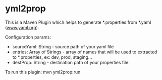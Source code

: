 yml2prop
========

This is a Maven Plugin which helps to generate *.properties from *.yaml (www.yaml.org).

Configuration params:
* sourceYaml: String - source path of your yaml file
* entries: Array of Strings - array of names that will be used to extracted to *.properties, ex: dev, prod, staging...
* destProp: String - destination path of your properties file

To run this plugin: mvn yml2prop:run
